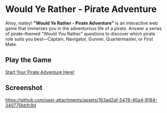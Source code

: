 # Would Ye Rather - Pirate Adventure

Ahoy, matey! **"Would Ye Rather - Pirate Adventure"** is an interactive web game that immerses you in the adventurous life of a pirate. Answer a series of pirate-themed "Would You Rather" questions to discover which pirate role suits you best—Captain, Navigator, Gunner, Quartermaster, or First Mate.

## Play the Game

[Start Your Pirate Adventure Here!](https://orion-north.github.io/Pirate-Personality/)

## Screenshot
https://github.com/user-attachments/assets/163ad2af-5478-40a4-8184-340775bbfc9d

